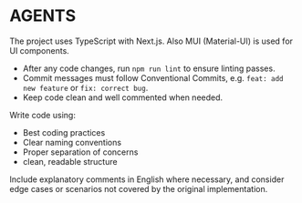 # AGENTS

The project uses TypeScript with Next.js. Also MUI (Material-UI) is used for UI components.

- After any code changes, run `npm run lint` to ensure linting passes.
- Commit messages must follow Conventional Commits, e.g. `feat: add new feature` or `fix: correct bug`.
- Keep code clean and well commented when needed.

Write code using:

- Best coding practices
- Clear naming conventions
- Proper separation of concerns
- clean, readable structure

Include explanatory comments in English where necessary, and consider edge cases or scenarios not covered by the original implementation.
